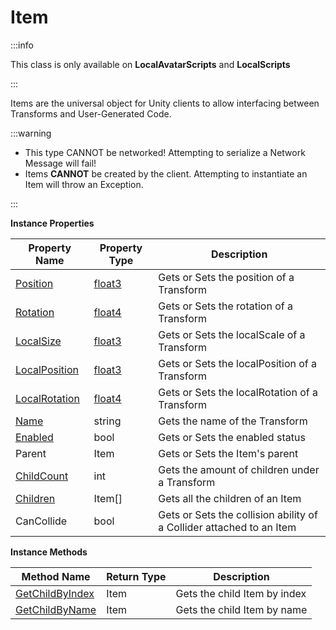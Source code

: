 # Item

:::info

This class is only available on **LocalAvatarScripts** and **LocalScripts**

:::

Items are the universal object for Unity clients to allow interfacing between Transforms and User-Generated Code.

:::warning

+ This type CANNOT be networked! Attempting to serialize a Network Message will fail!
+ Items **CANNOT** be created by the client. Attempting to instantiate an Item will throw an Exception.

:::

**Instance Properties**

Property Name | Property Type | Description
--- | --- | ---
[Position](position.md) | [float3](../float3/index.md) | Gets or Sets the position of a Transform
[Rotation](rotation.md) | [float4](../float4/index.md) | Gets or Sets the rotation of a Transform
[LocalSize](localsize.md) | [float3](../float3/index.md) | Gets or Sets the localScale of a Transform
[LocalPosition](localposition.md) | [float3](../float3/index.md) | Gets or Sets the localPosition of a Transform
[LocalRotation](localRotation.md) | [float4](../float4/index.md) | Gets or Sets the localRotation of a Transform
[Name](name.md) | string | Gets the name of the Transform
[Enabled](enabled.md) | bool | Gets or Sets the enabled status
Parent | Item | Gets or Sets the Item's parent
[ChildCount](childcount.md) | int | Gets the amount of children under a Transform
[Children](children.md) | Item[] | Gets all the children of an Item
CanCollide | bool | Gets or Sets the collision ability of a Collider attached to an Item

**Instance Methods**

Method Name | Return Type | Description
--- | --- | ---
[GetChildByIndex](getchildbyindex.md) | Item | Gets the child Item by index
[GetChildByName](getchildbyname.md) | Item | Gets the child Item by name